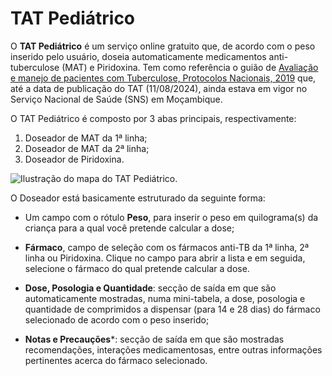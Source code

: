 # TAT Pediátrico

O **TAT Pediátrico** é um serviço online gratuito que, de acordo com o peso inserido pelo usuário, doseia automaticamente medicamentos anti-tuberculose (MAT) e Piridoxina. Tem como referência o guião de [Avaliação e manejo de pacientes com Tuberculose, Protocolos Nacionais, 2019](sources/guiao-avaliacao-e-manejo-de-pacientes-com-tb-2019.pdf) que, até a data de publicação do TAT (11/08/2024), ainda estava em vigor no Serviço Nacional de Saúde (SNS) em Moçambique.

O TAT Pediátrico é composto por 3 abas principais, respectivamente:

1. Doseador de MAT da 1ª linha;
2. Doseador de MAT da 2ª linha;
3. Doseador de Piridoxina.

![Ilustração do mapa do TAT Pediátrico.](images/mapa-do-tat-pediatrico.jpg)

O Doseador está basicamente estruturado da seguinte forma:

* Um campo com o rótulo **Peso**, para inserir o peso em quilograma(s) da criança para a qual você pretende calcular a dose;

* **Fármaco**, campo de seleção com os fármacos anti-TB da 1ª linha, 2ª linha ou Piridoxina. Clique no campo para abrir a lista e em seguida, selecione o fármaco do qual pretende calcular a dose.

* **Dose, Posologia e Quantidade**: secção de saída em que são automaticamente mostradas, numa mini-tabela, a dose, posologia e quantidade de comprimidos a dispensar (para 14 e 28 dias) do fármaco selecionado de acordo com o peso inserido;

* **Notas e Precauções***: secção de saída em que são mostradas recomendações, interações medicamentosas, entre outras informações pertinentes acerca do fármaco selecionado.